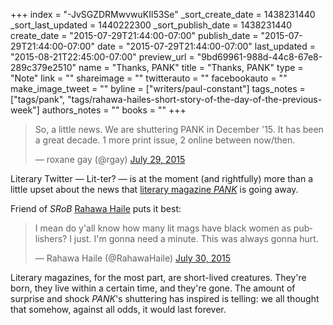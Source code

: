 +++
index = "-JvSGZDRMwvwuKIl53Se"
_sort_create_date = 1438231440
_sort_last_updated = 1440222300
_sort_publish_date = 1438231440
create_date = "2015-07-29T21:44:00-07:00"
publish_date = "2015-07-29T21:44:00-07:00"
date = "2015-07-29T21:44:00-07:00"
last_updated = "2015-08-21T22:45:00-07:00"
preview_url = "9bd69961-988d-44c8-67e8-289c379e2510"
name = "Thanks, PANK"
title = "Thanks, PANK"
type = "Note"
link = ""
shareimage = ""
twitterauto = ""
facebookauto = ""
make_image_tweet = ""
byline = ["writers/paul-constant"]
tags_notes = ["tags/pank", "tags/rahawa-hailes-short-story-of-the-day-of-the-previous-week"]
authors_notes = ""
books = ""
+++
<blockquote class="twitter-tweet" lang="en"><p lang="en" dir="ltr">So, a little news. We are shuttering PANK in December &#39;15. It has been a great decade. 1 more print issue, 2 online between now/then.</p>&mdash; roxane gay (@rgay) <a href="https://twitter.com/rgay/status/626527827844706304">July 29, 2015</a></blockquote>

Literary Twitter — Lit-ter? — is at the moment (and rightfully) more than a little upset about the news that [literary magazine *PANK*](http://pankmagazine.com/) is going away.

Friend of *SRoB* [Rahawa Haile](http://seattlereviewofbooks.com/notes/2015/07/25/rahawa-hailes-short-stories-of-the-day-of-the-previous-week/) puts it best:

<blockquote class="twitter-tweet" lang="en"><p lang="en" dir="ltr">I mean do y&#39;all know how many lit mags have black women as publishers? I just. I&#39;m gonna need a minute. This was always gonna hurt.</p>&mdash; Rahawa Haile (@RahawaHaile) <a href="https://twitter.com/RahawaHaile/status/626596315724648448">July 30, 2015</a></blockquote>

Literary magazines, for the most part, are short-lived creatures. They're born, they live within a certain time, and they're gone. The amount of surprise and shock *PANK*'s shuttering has inspired is telling: we all thought that somehow, against all odds, it would last forever.